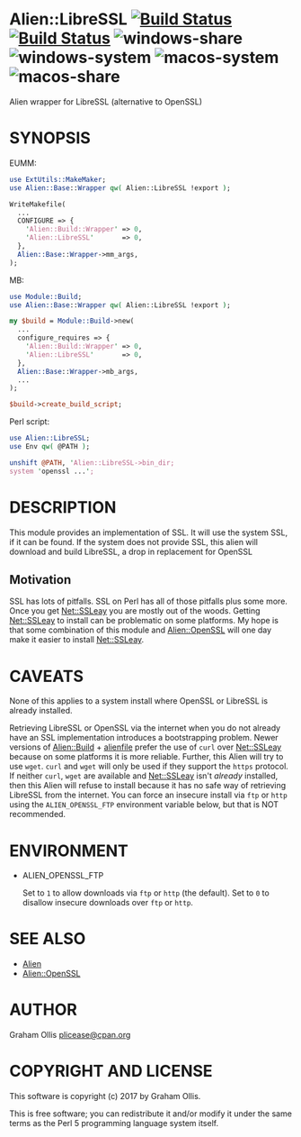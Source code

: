 # Alien::LibreSSL [![Build Status](https://api.cirrus-ci.com/github/PerlAlien/Alien-LibreSSL.svg)](https://cirrus-ci.com/github/PerlAlien/Alien-LibreSSL) [![Build Status](https://travis-ci.org/PerlAlien/Alien-LibreSSL.svg)](http://travis-ci.org/PerlAlien/Alien-LibreSSL) ![windows-share](https://github.com/PerlAlien/Alien-LibreSSL/workflows/windows-share/badge.svg) ![windows-system](https://github.com/PerlAlien/Alien-LibreSSL/workflows/windows-system/badge.svg) ![macos-system](https://github.com/PerlAlien/Alien-LibreSSL/workflows/macos-system/badge.svg) ![macos-share](https://github.com/PerlAlien/Alien-LibreSSL/workflows/macos-share/badge.svg)

Alien wrapper for LibreSSL (alternative to OpenSSL)

# SYNOPSIS

EUMM:

```perl
use ExtUtils::MakeMaker;
use Alien::Base::Wrapper qw( Alien::LibreSSL !export );

WriteMakefile(
  ...
  CONFIGURE => {
    'Alien::Build::Wrapper' => 0,
    'Alien::LibreSSL'       => 0,
  },
  Alien::Base::Wrapper->mm_args,
);
```

MB:

```perl
use Module::Build;
use Alien::Base::Wrapper qw( Alien::LibreSSL !export );

my $build = Module::Build->new(
  ...
  configure_requires => {
    'Alien::Build::Wrapper' => 0,
    'Alien::LibreSSL'       => 0,
  },
  Alien::Base::Wrapper->mb_args,
  ...
);

$build->create_build_script;
```

Perl script:

```perl
use Alien::LibreSSL;
use Env qw( @PATH );

unshift @PATH, 'Alien::LibreSSL->bin_dir;
system 'openssl ...';
```

# DESCRIPTION

This module provides an implementation of SSL.  It will use the system
SSL, if it can be found.  If the system does not provide SSL, this alien
will download and build LibreSSL, a drop in replacement for OpenSSL

## Motivation

SSL has lots of pitfalls.  SSL on Perl has all of those pitfalls plus some
more.  Once you get [Net::SSLeay](https://metacpan.org/pod/Net::SSLeay) you are mostly out of the woods.  Getting
[Net::SSLeay](https://metacpan.org/pod/Net::SSLeay) to install can be problematic on some platforms.  My hope is that
some combination of this module and [Alien::OpenSSL](https://metacpan.org/pod/Alien::OpenSSL) will one day make it easier
to install [Net::SSLeay](https://metacpan.org/pod/Net::SSLeay).

# CAVEATS

None of this applies to a system install where OpenSSL or LibreSSL is already
installed.

Retrieving LibreSSL or OpenSSL via the internet when you do not already have an
SSL implementation introduces a bootstrapping problem.  Newer versions of
[Alien::Build](https://metacpan.org/pod/Alien::Build) + [alienfile](https://metacpan.org/pod/alienfile) prefer the use of `curl` over [Net::SSLeay](https://metacpan.org/pod/Net::SSLeay)
because on some platforms it is more reliable.  Further, this Alien will try
to use `wget`.  `curl` and `wget` will only be used if they support the
`https` protocol.  If neither `curl`, `wget` are available and [Net::SSLeay](https://metacpan.org/pod/Net::SSLeay)
isn't _already_ installed, then this Alien will refuse to install because it
has no safe way of retrieving LibreSSL from the internet.  You can force
an insecure install via `ftp` or `http` using the `ALIEN_OPENSSL_FTP`
environment variable below, but that is NOT recommended.

# ENVIRONMENT

- ALIEN\_OPENSSL\_FTP

    Set to `1` to allow downloads via `ftp` or `http` (the default).
    Set to `0` to disallow insecure downloads over `ftp` or `http`.

# SEE ALSO

- [Alien](https://metacpan.org/pod/Alien)
- [Alien::OpenSSL](https://metacpan.org/pod/Alien::OpenSSL)

# AUTHOR

Graham Ollis <plicease@cpan.org>

# COPYRIGHT AND LICENSE

This software is copyright (c) 2017 by Graham Ollis.

This is free software; you can redistribute it and/or modify it under
the same terms as the Perl 5 programming language system itself.
